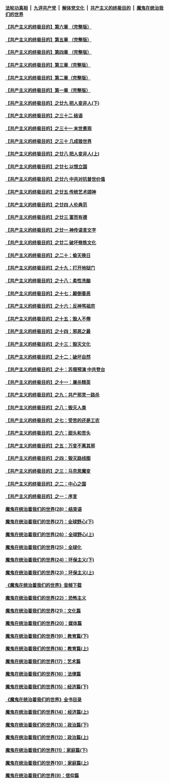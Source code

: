 ####  [法轮功真相](../../../../basic/blob/master/README.md?t=12050839) &nbsp;|&nbsp; [九评共产党](../../../../9ping.md/blob/master/README.md?t=12050839) &nbsp;|&nbsp; [解体党文化](../../../../jtdwh.md/blob/master/README.md?t=12050839)  &nbsp;|&nbsp; [共产主义的终极目的](../../../../gczydzjmd.md/blob/master/README.md?t=12050839) &nbsp;|&nbsp; [魔鬼在统治我们的世界](../../../../mgztzwmdsj.md/blob/master/README.md?t=12050839) 

#### [【共产主义的终极目的】第六章 （完整版）](../pages/nsc422/n11428913.md?t=12050839) 

#### [【共产主义的终极目的】第五章 （完整版）](../pages/nsc422/n11428912.md?t=12050839) 

#### [【共产主义的终极目的】第四章 （完整版）](../pages/nsc422/n11428907.md?t=12050839) 

#### [【共产主义的终极目的】第三章（完整版）](../pages/nsc422/n11428848.md?t=12050839) 

#### [【共产主义的终极目的】第二章（完整版）](../pages/nsc422/n11428831.md?t=12050839) 

#### [【共产主义的终极目的】第一章（完整版）](../pages/nsc422/n11417651.md?t=12050839) 

#### [【共产主义的终极目的】之廿九 把人变非人(下)](../pages/nsc422/n11344140.md?t=12050839) 

#### [【共产主义的终极目的】之三十二 结语](../pages/nsc422/n11360535.md?t=12050839) 

#### [【共产主义的终极目的】之三十一 末世景观](../pages/nsc422/n11351129.md?t=12050839) 

#### [【共产主义的终极目的】之三十 几成狼世界](../pages/nsc422/n11348280.md?t=12050839) 

#### [【共产主义的终极目的】之廿八 把人变非人(上)](../pages/nsc422/n11340492.md?t=12050839) 

#### [【共产主义的终极目的】之廿七 以恨立国](../pages/nsc422/n11336944.md?t=12050839) 

#### [【共产主义的终极目的】之廿六 中共对抗普世价值](../pages/nsc422/n11324785.md?t=12050839) 

#### [【共产主义的终极目的】之廿五 传统艺术颂神](../pages/nsc422/n11296396.md?t=12050839) 

#### [【共产主义的终极目的】之廿四 人伦典范](../pages/nsc422/n11296397.md?t=12050839) 

#### [【共产主义的终极目的】之廿三 富而有德](../pages/nsc422/n11283598.md?t=12050839) 

#### [【共产主义的终极目的】之廿一 神传语言文字](../pages/nsc422/n11263265.md?t=12050839) 

#### [【共产主义的终极目的】之廿二 破坏修炼文化](../pages/nsc422/n11245728.md?t=12050839) 

#### [【共产主义的终极目的】之二十：偷天换日](../pages/nsc422/n11238846.md?t=12050839) 

#### [【共产主义的终极目的】之十九：打开地狱门](../pages/nsc422/n11206376.md?t=12050839) 

#### [【共产主义的终极目的】之十八：柔性洗脑](../pages/nsc422/n11199994.md?t=12050839) 

#### [【共产主义的终极目的】之十七：颠倒善恶](../pages/nsc422/n11179782.md?t=12050839) 

#### [【共产主义的终极目的】之十六：反神骂祖宗](../pages/nsc422/n11166798.md?t=12050839) 

#### [【共产主义的终极目的】之十五：毁人不倦](../pages/nsc422/n11166792.md?t=12050839) 

#### [【共产主义的终极目的】之十四：邪恶之最](../pages/nsc422/n11150249.md?t=12050839) 

#### [【共产主义的终极目的】之十三：毁灭文化](../pages/nsc422/n11135227.md?t=12050839) 

#### [【共产主义的终极目的】之十二：破坏自然](../pages/nsc422/n11135214.md?t=12050839) 

#### [【共产主义的终极目的】之十：苏俄预演 中共登台](../pages/nsc422/n11118424.md?t=12050839) 

#### [【共产主义的终极目的】之十一：屠杀精英](../pages/nsc422/n11118442.md?t=12050839) 

#### [【共产主义的终极目的】之九：共产邪灵一路杀](../pages/nsc422/n11114139.md?t=12050839) 

#### [【共产主义的终极目的】之八：毁灭人类](../pages/nsc422/n11108503.md?t=12050839) 

#### [【共产主义的终极目的】之七：受苦的还是工农](../pages/nsc422/n11101809.md?t=12050839) 

#### [【共产主义的终极目的】之六：甜头和苦头](../pages/nsc422/n11096971.md?t=12050839) 

#### [【共产主义的终极目的】之五：万变不离其邪](../pages/nsc422/n11091285.md?t=12050839) 

#### [【共产主义的终极目的】之四：毁灭路线图](../pages/nsc422/n11086284.md?t=12050839) 

#### [【共产主义的终极目的】之三：马克思魔变](../pages/nsc422/n11061941.md?t=12050839) 

#### [【共产主义的终极目的】之二：中心之国](../pages/nsc422/n11047728.md?t=12050839) 

#### [【共产主义的终极目的】之一：序言](../pages/nsc422/n11086077.md?t=12050839) 

#### [魔鬼在统治着我们的世界(28)：结束语](../pages/nsc422/n10936246.md?t=12050839) 

#### [魔鬼在统治着我们的世界(27)：全球野心(下)](../pages/nsc422/n10928319.md?t=12050839) 

#### [魔鬼在统治着我们的世界(26)：全球野心(上)](../pages/nsc422/n10900318.md?t=12050839) 

#### [魔鬼在统治着我们的世界(25)：全球化](../pages/nsc422/n10788205.md?t=12050839) 

#### [魔鬼在统治着我们的世界(24)：环保主义(下)](../pages/nsc422/n10695307.md?t=12050839) 

#### [魔鬼在统治着我们的世界(23)：环保主义(上)](../pages/nsc422/n10688613.md?t=12050839) 

#### [《魔鬼在统治着我们的世界》音频下载](../pages/nsc422/n10635553.md?t=12050839) 

#### [魔鬼在统治着我们的世界(22)：恐怖主义](../pages/nsc422/n10614727.md?t=12050839) 

#### [魔鬼在统治着我们的世界(21)：文化篇](../pages/nsc422/n10597706.md?t=12050839) 

#### [魔鬼在统治着我们的世界(20)：媒体篇](../pages/nsc422/n10586579.md?t=12050839) 

#### [魔鬼在统治着我们的世界(19)：教育篇(下)](../pages/nsc422/n10564808.md?t=12050839) 

#### [魔鬼在统治着我们的世界(18)：教育篇(上)](../pages/nsc422/n10526970.md?t=12050839) 

#### [魔鬼在统治着我们的世界(17)：艺术篇](../pages/nsc422/n10499093.md?t=12050839) 

#### [魔鬼在统治着我们的世界(16)：法律篇](../pages/nsc422/n10485969.md?t=12050839) 

#### [魔鬼在统治着我们的世界(15)：经济篇(下)](../pages/nsc422/n10469975.md?t=12050839) 

#### [《魔鬼在统治着我们的世界》全书目录](../pages/nsc422/n10464261.md?t=12050839) 

#### [魔鬼在统治着我们的世界(14)：经济篇(上)](../pages/nsc422/n10457370.md?t=12050839) 

#### [魔鬼在统治着我们的世界(13)：政治篇(下)](../pages/nsc422/n10448270.md?t=12050839) 

#### [魔鬼在统治着我们的世界(12)：政治篇(上)](../pages/nsc422/n10444576.md?t=12050839) 

#### [魔鬼在统治着我们的世界(11)：家庭篇(下)](../pages/nsc422/n10440961.md?t=12050839) 

#### [魔鬼在统治着我们的世界(10)：家庭篇(上)](../pages/nsc422/n10435448.md?t=12050839) 

#### [魔鬼在统治着我们的世界(9)：信仰篇](../pages/nsc422/n10432159.md?t=12050839) 

